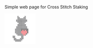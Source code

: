 Simple web page for Cross Stitch Staking

<img src="https://github.com/CstitchStaking/cstitchstaking.github.io/blob/images/CSlogo.png" width=20% height=20%/>
